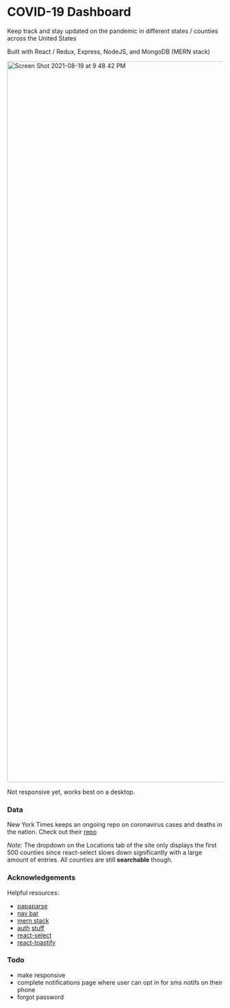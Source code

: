 # COVID-19 Dashboard

Keep track and stay updated on the pandemic in different states / counties across the United States

Built with React / Redux, Express, NodeJS, and MongoDB (MERN stack)

<img width="1680" alt="Screen Shot 2021-08-19 at 9 48 42 PM" src="https://user-images.githubusercontent.com/68198839/130171378-0d5776dc-3735-4207-b2e7-5ec02949cd4d.png">

Not responsive yet, works best on a desktop.

### Data

New York Times keeps an ongoing repo on coronavirus cases and deaths in the nation. Check out their [repo](https://github.com/nytimes/covid-19-data)

*Note:* The dropdown on the Locations tab of the site only displays the first 500 counties since react-select slows down significantly with a large amount of entries. All counties are still **searchable** though.

### Acknowledgements

Helpful resources:
- [papaparse](https://www.papaparse.com/)
- [nav bar](https://www.youtube.com/watch?v=5R9jFHlG6ik&ab_channel=WebDevSimplified)
- [mern stack](https://www.youtube.com/watch?v=7CqJlxBYj-M&ab_channel=freeCodeCamp.org)
- [auth](https://blog.bitsrc.io/build-a-login-auth-app-with-mern-stack-part-1-c405048e3669) [stuff](https://www.youtube.com/watch?v=LKlO8vLvUao&t=5007s&ab_channel=JavaScriptMastery)
- [react-select](https://react-select.com/home)
- [react-toastify](https://fkhadra.github.io/react-toastify/introduction/)

### Todo
- make responsive
- complete notifications page where user can opt in for sms notifs on their phone
- forgot password
